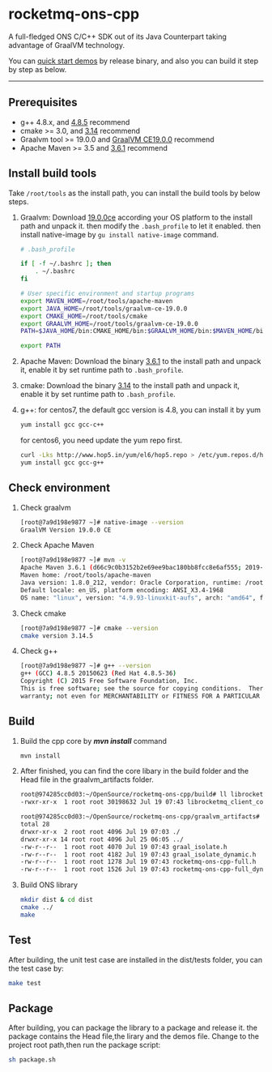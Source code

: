# rocketmq-ons-cpp
A full-fledged ONS C/C++ SDK out of its Java Counterpart taking advantage of GraalVM technology.

You can [quick start demos](https://github.com/ShannonDing/rocketmq-ons-cpp/blob/master/doc/QuickStart.md) by release binary, and also you can build it step by step as below.

----------
## Prerequisites
- g++ 4.8.x, and [4.8.5](https://gcc.gnu.org/gcc-4.8/) recommend
- cmake >= 3.0, and [3.14](https://cmake.org/download/) recommend
- Graalvm tool >= 19.0.0 and [GraalVM CE19.0.0](https://github.com/oracle/graal/releases/tag/vm-19.0.0) recommend
- Apache Maven >= 3.5 and [3.6.1](http://maven.apache.org/download.cgi) recommend

## Install build tools
Take `/root/tools` as the install path, you can install the build tools by below steps.
1. Graalvm: Download [19.0.0ce](https://github.com/oracle/graal/releases/tag/vm-19.0.0) according your OS platform to the install path and unpack it. then modify the ``.bash_profile`` to let it enabled.
    then install native-image by ``gu install native-image`` command.
    
    ```bash
    # .bash_profile
    
    if [ -f ~/.bashrc ]; then
        . ~/.bashrc
    fi
    
    # User specific environment and startup programs
    export MAVEN_HOME=/root/tools/apache-maven
    export JAVA_HOME=/root/tools/graalvm-ce-19.0.0
    export CMAKE_HOME=/root/tools/cmake
    export GRAALVM_HOME=/root/tools/graalvm-ce-19.0.0
    PATH=$JAVA_HOME/bin:CMAKE_HOME/bin:$GRAALVM_HOME/bin:$MAVEN_HOME/bin:$PATH:$HOME/.local/bin:$HOME/bin
    
    export PATH
    ```
    
2. Apache Maven: Download the binary [3.6.1](http://maven.apache.org/download.cgi) to the install path and unpack it, enable it by set runtime path to ``.bash_profile``.
3. cmake: Download the binary [3.14](https://cmake.org/download/) to the install path and unpack it, enable it by set runtime path to ``.bash_profile``.
4. g++: for centos7, the default gcc version is 4.8, you can install it by yum
    ```bash
    yum install gcc gcc-c++
    ```
    for centos6, you need update the yum repo first.
    ```bash
    curl -Lks http://www.hop5.in/yum/el6/hop5.repo > /etc/yum.repos.d/hop5.repo
    yum install gcc gcc-g++
    ```

## Check environment
1. Check graalvm
    ```bash
    [root@7a9d198e9877 ~]# native-image --version
    GraalVM Version 19.0.0 CE
    ```
2. Check Apache Maven
    ```bash
    [root@7a9d198e9877 ~]# mvn -v
    Apache Maven 3.6.1 (d66c9c0b3152b2e69ee9bac180bb8fcc8e6af555; 2019-04-04T19:00:29Z)
    Maven home: /root/tools/apache-maven
    Java version: 1.8.0_212, vendor: Oracle Corporation, runtime: /root/tools/graalvm-ee-19.0.0/jre
    Default locale: en_US, platform encoding: ANSI_X3.4-1968
    OS name: "linux", version: "4.9.93-linuxkit-aufs", arch: "amd64", family: "unix"
    ```
3. Check cmake
    ```bash
    [root@7a9d198e9877 ~]# cmake --version
    cmake version 3.14.5
    ```
4. Check g++
    ```bash
    [root@7a9d198e9877 ~]# g++ --version
    g++ (GCC) 4.8.5 20150623 (Red Hat 4.8.5-36)
    Copyright (C) 2015 Free Software Foundation, Inc.
    This is free software; see the source for copying conditions.  There is NO
    warranty; not even for MERCHANTABILITY or FITNESS FOR A PARTICULAR PURPOSE.
    ```
## Build 
1. Build the cpp core by ***mvn install*** command
    ```bash
    mvn install
    ```
2. After finished, you can find the core libary in the build folder and the Head file in the graalvm_artifacts folder.
    ```bash
    root@974285cc0d03:~/OpenSource/rocketmq-ons-cpp/build# ll librocketmq_client_core.so
    -rwxr-xr-x  1 root root 30198632 Jul 19 07:43 librocketmq_client_core.so*
    
    root@974285cc0d03:~/OpenSource/rocketmq-ons-cpp/graalvm_artifacts# ll
    total 28
    drwxr-xr-x  2 root root 4096 Jul 19 07:03 ./
    drwxr-xr-x 14 root root 4096 Jul 25 06:05 ../
    -rw-r--r--  1 root root 4070 Jul 19 07:43 graal_isolate.h
    -rw-r--r--  1 root root 4182 Jul 19 07:43 graal_isolate_dynamic.h
    -rw-r--r--  1 root root 1278 Jul 19 07:43 rocketmq-ons-cpp-full.h
    -rw-r--r--  1 root root 1526 Jul 19 07:43 rocketmq-ons-cpp-full_dynamic.h
    ```
3. Build ONS library
    ```bash
    mkdir dist & cd dist
    cmake ../
    make
    ```
## Test
After building, the unit test case are installed in the dist/tests folder, you can the test case by:
```bash
make test
```
## Package
After building, you can package the library to a package and release it. the package contains the Head file,the lirary and the demos file.
Change to the project root path,then run the package script:
```bash
sh package.sh
```